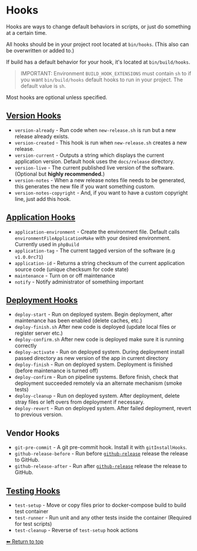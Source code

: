 # Hooks

Hooks are ways to change default behaviors in scripts, or just do something at a certain time.

All hooks should be in your project root located at `bin/hooks`. (This also can be overwritten or added to.)

If build has a default behavior for your hook, it's located at `bin/build/hooks`.

> IMPORTANT: Environment `BUILD_HOOK_EXTENSIONS` must contain `sh` to if you want `bin/build/hooks` default hooks to run
> in your project. The default value is `sh`.

Most hooks are optional unless specified.

## [Version Hooks](../tools/version.md)

- `version-already` - Run code when `new-release.sh` is run but a new release already exists.
- `version-created` - This hook is run when `new-release.sh` creates a new release.
- `version-current` - Outputs a string which displays the current application version. Default hook uses the
  `docs/release` directory.
- `version-live` - The current published live version of the software. (Optional but **highly recommended.**)
- `version-notes` - When a new release notes file needs to be generated, this generates the new file if you want
  something custom.
- `version-notes-copyright` - And, if you want to have a custom copyright line, just add this hook.

## [Application Hooks](../tools/application.md)

- `application-environment` - Create the environment file. Default calls `environmentFileApplicationMake` with your
  desired environment. Currently used in `phpBuild`
- `application-tag` - The current tagged version of the software (e.g `v1.0.0rc71`)
- `application-id` - Returns a string checksum of the current application source code (unique checksum for code state)
- `maintenance` - Turn on or off maintenance
- `notify` - Notify administrator of somethiing important

## [Deployment Hooks](../tools/deploy.md)

- `deploy-start` - Run on deployed system. Begin deployment, after maintenance has been enabled (delete caches, etc.)
- `deploy-finish.sh` After new code is deployed (update local files or register server etc.)
- `deploy-confirm.sh` After new code is deployed make sure it is running correctly
- `deploy-activate` - Run on deployed system. During deployment install passed directory as new version of the app in
  current directory
- `deploy-finish` - Run on deployed system. Deployment is finished (before maintenance is turned off)
- `deploy-confirm` - Run on pipeline systems. Before finish, check that deployment succeeded remotely via an alternate
  mechanism (smoke tests)
- `deploy-cleanup` - Run on deployed system. After deployment, delete stray files or left overs from deployment if
  necessary.
- `deploy-revert` - Run on deployed system. After failed deployment, revert to previous version.

## Vendor Hooks

- `git-pre-commit` - A git pre-commit hook. Install it with `gitInstallHooks`.
- `github-release-before` - Run before [`github-release`](hooks/github-release.md) release the release to GitHub.
- `github-release-after` - Run after [`github-release`]( hooks/github-release.md) release the release to GitHub.

## [Testing Hooks](hooks/test.md)

- `test-setup` - Move or copy files prior to docker-compose build to build test container
- `test-runner` - Run unit and any other tests inside the container (Required for test scripts)
- `test-cleanup` - Reverse of `test-setup` hook actions

[⬅ Return to top](index.md)
